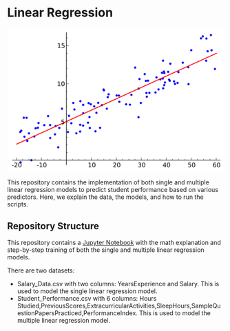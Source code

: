 # Linear Regression 

![Linear Regression Image](lr.png)


This repository contains the implementation of both single and multiple linear regression models to predict student performance based on various predictors. Here, we explain the data, the models, and how to run the scripts.

## Repository Structure
This repository contains a [Jupyter Notebook](./Linear_regression.ipynb) with the math explanation and step-by-step training of both the single and multiple linear regression models.

There are two datasets:
* Salary_Data.csv with two columns: YearsExperience and Salary. This is used to model the single linear regression model. 
* Student_Performance.csv with 6 columns: Hours Studied,PreviousScores,ExtracurricularActivities,SleepHours,SampleQuestionPapersPracticed,PerformanceIndex. This is used to model the multiple linear regression model. 
